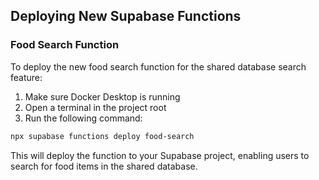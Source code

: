 ## Deploying New Supabase Functions

### Food Search Function

To deploy the new food search function for the shared database search feature:

1. Make sure Docker Desktop is running
2. Open a terminal in the project root
3. Run the following command:

```bash
npx supabase functions deploy food-search
```

This will deploy the function to your Supabase project, enabling users to search for food items in the shared database. 